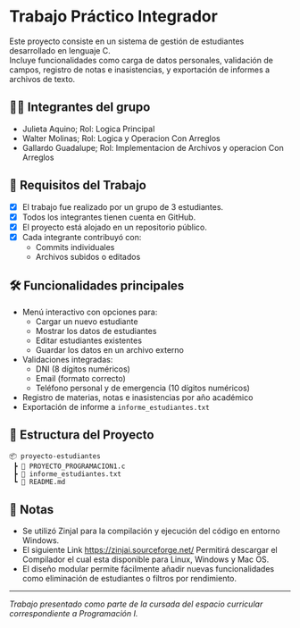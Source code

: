 # Trabajo Práctico Integrador

Este proyecto consiste en un sistema de gestión de estudiantes desarrollado en lenguaje C.  
Incluye funcionalidades como carga de datos personales, validación de campos, registro de notas e inasistencias, y exportación de informes a archivos de texto.

## 🧑‍💻 Integrantes del grupo
  
- Julieta Aquino; Rol: Logica Principal
- Walter Molinas; Rol: Logica y Operacion Con Arreglos
- Gallardo Guadalupe; Rol: Implementacion de Archivos y operacion Con Arreglos

## 📌 Requisitos del Trabajo

- [x] El trabajo fue realizado por un grupo de 3 estudiantes.
- [x] Todos los integrantes tienen cuenta en GitHub.
- [x] El proyecto está alojado en un repositorio público.
- [x] Cada integrante contribuyó con:
  - Commits individuales
  - Archivos subidos o editados

## 🛠️ Funcionalidades principales

- Menú interactivo con opciones para:
  - Cargar un nuevo estudiante
  - Mostrar los datos de estudiantes
  - Editar estudiantes existentes
  - Guardar los datos en un archivo externo
- Validaciones integradas:
  - DNI (8 dígitos numéricos)
  - Email (formato correcto)
  - Teléfono personal y de emergencia (10 dígitos numéricos)
- Registro de materias, notas e inasistencias por año académico
- Exportación de informe a `informe_estudiantes.txt`

## 📁 Estructura del Proyecto

```
📦 proyecto-estudiantes
 ┣ 📄 PROYECTO_PROGRAMACION1.c
 ┣ 📄 informe_estudiantes.txt
 ┗ 📄 README.md
```

## 💬 Notas

- Se utilizó ZinjaI para la compilación y ejecución del código en entorno Windows.
- El siguiente Link https://zinjai.sourceforge.net/ Permitirá descargar el Compilador el cual esta disponible para Linux, Windows y Mac OS.
- El diseño modular permite fácilmente añadir nuevas funcionalidades como eliminación de estudiantes o filtros por rendimiento.

---

_Trabajo presentado como parte de la cursada del espacio curricular correspondiente a Programación I._
